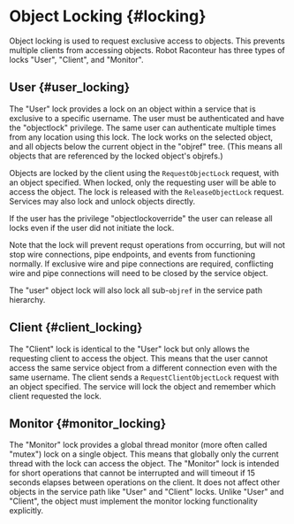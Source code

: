 # Object Locking {#locking}

Object locking is used to request exclusive access to objects. This prevents multiple clients from accessing objects. Robot Raconteur has three types of locks "User", "Client", and "Monitor".

## User {#user_locking}

The "User" lock provides a lock on an object within a service that is exclusive to a specific username.  The user must be authenticated and have the "objectlock" privilege.  The same user can authenticate multiple times from any location using this lock.  The lock works on the selected object, and all objects below the current object in the "objref" tree. (This means all objects that are referenced by the locked object's objrefs.)

Objects are locked by the client using the `RequestObjectLock` request, with an object specified. When locked, only the requesting user will be able to access the object. The lock is released with the `ReleaseObjectLock` request. Services may also lock and unlock objects directly.

If the user has the privilege "objectlockoverride" the user can release all locks even if the user did not initiate the lock.

Note that the lock will prevent requst operations from occurring, but will not stop wire connections, pipe endpoints, and events from functioning normally.  If exclusive wire and pipe connections are required, conflicting wire and pipe connections will need to be closed by the service object.

The "user" object lock will also lock all sub-`objref` in the service path hierarchy.

## Client {#client_locking}

The "Client" lock is identical to the "User" lock but only allows the requesting client to access the object.  This means that the user cannot access the same service object from a different connection even with the same username. The client sends a `RequestClientObjectLock` request with an object specified. The service will lock the object and remember which client requested the lock.

## Monitor {#monitor_locking}

The "Monitor" lock provides a global thread monitor (more often called "mutex") lock on a single object.  This means that globally only the current thread with the lock can access the object.  The "Monitor" lock is intended for short operations that cannot be interrupted and will timeout if 15 seconds elapses between operations on the client.  It does not affect other objects in the service path like "User" and "Client" locks.  Unlike "User" and "Client", the object must implement the monitor locking functionality explicitly.
